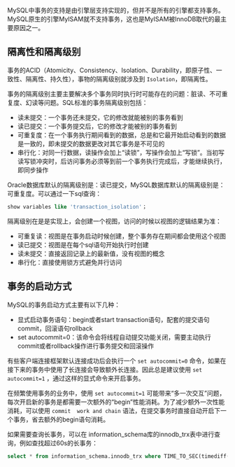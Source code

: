 MySQL中事务的支持是由引擎层支持实现的，但并不是所有的引擎都支持事务。MySQL原生的引擎MyISAM就不支持事务，这也是MyISAM被InnoDB取代的最主要原因之一。

## 隔离性和隔离级别

事务的ACID（Atomicity、Consistency、Isolation、Durability，即原子性、一致性、隔离性、持久性），事物的隔离级别就涉及到 `Isolation`，即隔离性。

事务的隔离级别主要主要解决多个事务同时执行时可能存在的问题：脏读、不可重复度、幻读等问题。SQL标准的事务隔离级别包括：

- 读未提交：一个事务还未提交，它的修改就能被别的事务看到
- 读已提交：一个事务提交后，它的修改才能被别的事务看到
- 可重复度：在一个事务执行期间看到的数据，总是和它最开始启动看到的数据是一致的，即未提交的数据更改对其它事务是不可见的
- 串行化：对同一行数据，读操作会加上“读锁”，写操作会加上“写锁”。当初写读写锁冲突时，后访问事务必须等到前一个事务执行完成后，才能继续执行，即同步操作

Oracle数据库默认的隔离级别是：读已提交，MySQL数据库默认的隔离级别是：可重复度。可以通过一下sql查询：

```sql
show variables like 'transaction_isolation'；
```

隔离级别在是是实现上，会创建一个视图，访问的时候以视图的逻辑结果为准：

- 可重复读：视图是在事务启动时候创建，整个事务存在期间都会使用这个视图
- 读已提交：视图是在每个sql语句开始执行时创建
- 读未提交：直接返回记录上的最新值，没有视图的概念
- 串行化：直接使用锁方式避免并行访问



## 事务的启动方式

MySQL的事务启动方式主要有以下几种：

- 显式启动事务语句：begin或者start transaction语句，配套的提交语句commit，回滚语句rollback
- set autocommit=0：该命令会将线程自动提交功能关闭，需要主动执行commit或者rollback操作进行事务提交和回滚操作

有些客户端连接框架默认连接成功后会执行一个 `set autocommit=0` 命令，如果在接下来的事务中使用了长连接会导致额外长连接。因此总是建议使用 `set autocommit=1` ，通过这样的显式命令来开启事务。

在频繁使用事务的业务中，使用 `set autocommit=1` 可能带来“多一次交互”问题，每次开启新的事务是都需要一次额外的“begin”性能消耗。为了减少额外一次性能消耗，可以使用 `commit  work and chain` 语法，在提交事务时直接自动开启下一个事务，省去额外的begin语句消耗。

如果需要查询长事务，可以在 information_schema库的innodb_trx表中进行查询，例如查找超过60s的长事务：

```sql
select * from information_schema.innodb_trx where TIME_TO_SEC(timediff(now(), trx_started)) >= 60;
```

